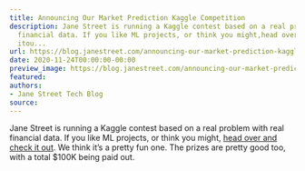 ```yaml
---
title: Announcing Our Market Prediction Kaggle Competition
description: Jane Street is running a Kaggle contest based on a real problem withreal
  financial data. If you like ML projects, or think you might,head over and check
  itou...
url: https://blog.janestreet.com/announcing-our-market-prediction-kaggle-competition-index/
date: 2020-11-24T00:00:00-00:00
preview_image: https://blog.janestreet.com/announcing-our-market-prediction-kaggle-competition-index/kaggle_blogpost.jpg
featured:
authors:
- Jane Street Tech Blog
source:
---
```


<p>Jane Street is running a Kaggle contest based on a real problem with
real financial data. If you like ML projects, or think you might,
<a href="https://www.kaggle.com/c/jane-street-market-prediction" target="_blank">head over and check it
out</a>.
We think it&rsquo;s a pretty fun one. The prizes are pretty good too, with a
total $100K being paid out.</p>


